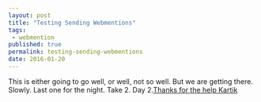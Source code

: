 ```yaml
---
layout: post
title: "Testing Sending Webmentions"
tags:
 - webmention
published: true
permalink: testing-sending-webmentions
date: 2016-01-20
---
```


This is either going to go well, or well, not so well. But we are getting there. Slowly.  Last one for the night. Take 2. Day 2.<a href="https://kartikprabhu.com/notes/test-note-totally-te" class="u-in-reply-to">Thanks for the help Kartik</a>

